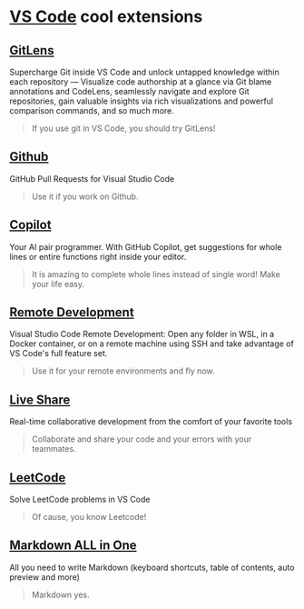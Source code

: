 # [VS Code](https://github.com/microsoft/vscode) cool extensions

## [GitLens](https://github.com/gitkraken/vscode-gitlens)

Supercharge Git inside VS Code and unlock untapped knowledge within each repository — Visualize code authorship at a glance via Git blame annotations and CodeLens, seamlessly navigate and explore Git repositories, gain valuable insights via rich visualizations and powerful comparison commands, and so much more.

> If you use git in VS Code, you should try GitLens!

## [Github](https://github.com/Microsoft/vscode-pull-request-github)

GitHub Pull Requests for Visual Studio Code

> Use it if you work on Github.

## [Copilot](https://copilot.github.com/)

Your AI pair programmer. With GitHub Copilot, get suggestions for whole lines or entire functions right inside your editor.

> It is amazing to complete whole lines instead of single word! Make your life easy.

## [Remote Development](https://github.com/Microsoft/vscode-remote-release)

Visual Studio Code Remote Development: Open any folder in WSL, in a Docker container, or on a remote machine using SSH and take advantage of VS Code's full feature set.

> Use it for your remote environments and fly now.

## [Live Share](https://github.com/MicrosoftDocs/live-share)

Real-time collaborative development from the comfort of your favorite tools

> Collaborate and share your code and your errors with your teammates.

## [LeetCode](https://github.com/LeetCode-OpenSource/vscode-leetcode)

Solve LeetCode problems in VS Code

> Of cause, you know Leetcode!

## [Markdown ALL in One](https://github.com/yzhang-gh/vscode-markdown)

All you need to write Markdown (keyboard shortcuts, table of contents, auto preview and more)

> Markdown yes.